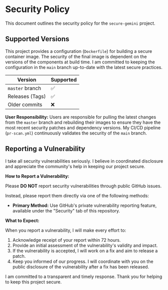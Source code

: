 # Security Policy

This document outlines the security policy for the `secure-gemini` project.

## Supported Versions

This project provides a configuration (`Dockerfile`) for building a secure container image. The security of the final image is dependent on the versions of the components at build time. I am committed to keeping the configuration in the `main` branch up-to-date with the latest secure practices.

| Version | Supported          |
| ------- | ------------------ |
| `master` branch | :white_check_mark: |
| Releases (Tags) | :white_check_mark: |
| Older commits | :x:                |

**User Responsibility:** Users are responsible for pulling the latest changes from the `master` branch and rebuilding their images to ensure they have the most recent security patches and dependency versions. My CI/CD pipeline (`pr-scan.yml`) continuously validates the security of the `main` branch.

## Reporting a Vulnerability

I take all security vulnerabilities seriously. I believe in coordinated disclosure and appreciate the community's help in keeping our project secure.

**How to Report a Vulnerability:**

Please **DO NOT** report security vulnerabilities through public GitHub issues.

Instead, please report them directly via one of the following methods:
*   **Primary Method:** Use GitHub's private vulnerability reporting feature, available under the "Security" tab of this repository.

**What to Expect:**

When you report a vulnerability, I will make every effort to:
1.  Acknowledge receipt of your report within 72 hours.
2.  Provide an initial assessment of the vulnerability's validity and impact.
3.  If the vulnerability is accepted, I will work on a fix and aim to release a patch.
4.  Keep you informed of our progress. I will coordinate with you on the public disclosure of the vulnerability after a fix has been released.

I am committed to a transparent and timely response. Thank you for helping to keep this project secure.
